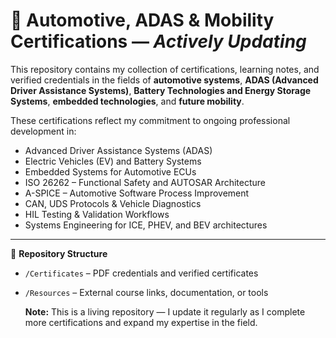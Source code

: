 # 🚗 Automotive, ADAS & Mobility Certifications — *Actively Updating*

This repository contains my collection of certifications, learning notes, and verified credentials in the fields of **automotive systems**, **ADAS (Advanced Driver Assistance Systems)**, **Battery Technologies and Energy Storage Systems**, **embedded technologies**, and **future mobility**.

These certifications reflect my commitment to ongoing professional development in:

- Advanced Driver Assistance Systems (ADAS)
- Electric Vehicles (EV) and Battery Systems
- Embedded Systems for Automotive ECUs
- ISO 26262 – Functional Safety and AUTOSAR Architecture
- A-SPICE – Automotive Software Process Improvement
- CAN, UDS Protocols & Vehicle Diagnostics
- HIL Testing & Validation Workflows
- Systems Engineering for ICE, PHEV, and BEV architectures

---

📂 **Repository Structure**

- `/Certificates` – PDF credentials and verified certificates  
- `/Resources` – External course links, documentation, or tools

  **Note:** This is a living repository — I update it regularly as I complete more certifications and expand my expertise in the field.

